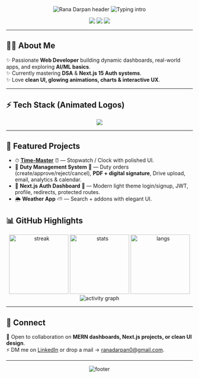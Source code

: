 <div align="center">

<!-- Futuristic header with gradient + glow -->
<img src="https://capsule-render.vercel.app/api?type=waving&height=230&color=0:9333EA,50:3B82F6,100:14B8A6&fontColor=f9fafb&text=Rana%20Darpan&fontSize=60&fontAlign=50&animation=twinkling&desc=Web%20Developer%20%7C%20MERN%20%7C%20Next.js%20%7C%20DSA%20Explorer&descAlign=50&descSize=18&section=header" alt="Rana Darpan header" />

<!-- Typing effect intro -->
<img src="https://readme-typing-svg.demolab.com?font=Fira+Code&size=22&pause=1000&center=true&vCenter=true&width=920&lines=Hey!+I'm+Rana+Darpan+🚀;Full-Stack+Web+Developer;Next.js+15+%7C+MERN+Stack+%7C+Tailwind;JavaFX+%26+Collections+%7C+DSA+Lover;Always+learning+%7C+Always+building" alt="Typing intro" />

<!-- Social badges -->
<p>
  <a href="https://www.linkedin.com/in/rana-darpan" target="_blank"><img src="https://img.shields.io/badge/LinkedIn-0A66C2?style=for-the-badge&logo=linkedin&logoColor=white"/></a>
  <a href="mailto:ranadarpan0@gmail.com"><img src="https://img.shields.io/badge/Gmail-D14836?style=for-the-badge&logo=gmail&logoColor=white"/></a>
  <a href="https://github.com/RanaDarpan" target="_blank"><img src="https://img.shields.io/badge/GitHub-100000?style=for-the-badge&logo=github&logoColor=white"/></a>
 
</p>

</div>

---

## 👨‍💻 About Me
✨ Passionate **Web Developer** building dynamic dashboards, real-world apps, and exploring **AI/ML basics**.  
✨ Currently mastering **DSA** & **Next.js 15 Auth systems**.  
✨ Love **clean UI, glowing animations, charts & interactive UX**.  

---

## ⚡ Tech Stack (Animated Logos)
<div align="center">

<img src="https://skillicons.dev/icons?i=js,react,nextjs,tailwind,redux,nodejs,express,mongodb,python,java,git,github,vscode,postman&theme=light"/>

</div>

---

## 🚀 Featured Projects
- ⏱ **[Time-Master](https://github.com/RanaDarpan/Time-Master)** ⏰  — Stopwatch / Clock with polished UI.  
- 🧭 **Duty Management System** 📝 — Duty orders (create/approve/reject/cancel), **PDF + digital signature**, Drive upload, email, analytics & calendar.  
- 🔐 **Next.js Auth Dashboard** 🔑 — Modern light theme login/signup, JWT, profile, redirects, protected routes.  
- 🌦 **Weather App** ⛅ — Search + addons with elegant UI.  


## 📊 GitHub Highlights
<div align="center">

<img src="https://streak-stats.demolab.com?user=RanaDarpan&theme=radical&hide_border=true" height="160" alt="streak" />
<img src="https://github-readme-stats.vercel.app/api?username=RanaDarpan&show_icons=true&theme=radical&count_private=true" height="160" alt="stats" />
<img src="https://github-readme-stats.vercel.app/api/top-langs/?username=RanaDarpan&layout=compact&theme=radical" height="160" alt="langs" />

<img src="https://github-readme-activity-graph.vercel.app/graph?username=RanaDarpan&theme=react-dark&area=true" alt="activity graph" />

</div>

---

## 🤝 Connect
💬 Open to collaboration on **MERN dashboards, Next.js projects, or clean UI design**.  
⚡ DM me on [LinkedIn](https://www.linkedin.com/in/rana-darpan) or drop a mail → ranadarpan0@gmail.com.

---

<div align="center">
<img src="https://capsule-render.vercel.app/api?type=waving&height=120&color=0:14B8A6,50:3B82F6,100:9333EA&section=footer" alt="footer" />
</div>
